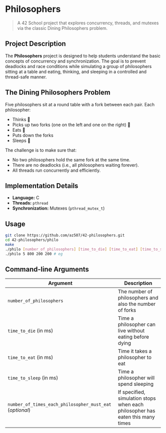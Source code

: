 # Philosophers

> A 42 School project that explores concurrency, threads, and mutexes via the classic Dining Philosophers problem.

## Project Description

The **Philosophers** project is designed to help students understand the basic concepts of concurrency and synchronization. The goal is to prevent deadlocks and race conditions while simulating a group of philosophers sitting at a table and eating, thinking, and sleeping in a controlled and thread-safe manner.

## The Dining Philosophers Problem

Five philosophers sit at a round table with a fork between each pair. Each philosopher:
- Thinks 🤔
- Picks up two forks (one on the left and one on the right) 🍴
- Eats 🍝
- Puts down the forks
- Sleeps 🛌

The challenge is to make sure that:
- No two philosophers hold the same fork at the same time.
- There are no deadlocks (i.e., all philosophers waiting forever).
- All threads run concurrently and efficiently.

## Implementation Details

- **Language:** C
- **Threads:** `pthread`
- **Synchronization:** Mutexes (`pthread_mutex_t`)

## Usage
```bash
git clone https://github.com/az507/42-philosophers.git
cd 42-philosophers/philo
make
./philo [number_of_philosophers] [time_to_die] [time_to_eat] [time_to_sleep] [number_of_times_each_philosopher_must_eat]
./philo 5 800 200 200 # eg
```

## Command-line Arguments
| Argument | Description |
| -------- | ----------- |
| `number_of_philosophers` | 	The number of philosophers and also the number of forks |
| `time_to_die` (in ms) | 	Time a philosopher can live without eating before dying |
| `time_to_eat` (in ms) | 	Time it takes a philosopher to eat |
| `time_to_sleep` (in ms) | Time a philosopher will spend sleeping |
| `number_of_times_each_philosopher_must_eat ` (*optional*) | If specified, simulation stops when each philosopher has eaten this many times |
